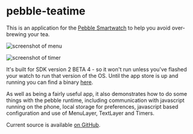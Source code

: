 # pebble-teatime

This is an application for the [Pebble Smartwatch](https://developer.getpebble.com/) to help you avoid over-brewing your tea.

![screenshot of menu](http://teatime.blighty.com/screenshot-menu.png)

![screenshot of timer](http://teatime.blighty.com/screenshot-timer.png)

It's built for SDK version 2 BETA 4 - so it won't run unless you've flashed your watch to run that version of the OS. Until the app store is up and running you can find a binary [here](http://teatime.blighty.com/teatime.pbw).

As well as being a fairly useful app, it also demonstrates how to do some things with the pebble runtime, including communication with javascript running on the phone, local storage for preferences, javascript based configuration and use of MenuLayer, TextLayer and Timers.

Current source is available [on GitHub](https://github.com/wttw/pebble-teatime).
